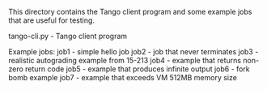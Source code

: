 This directory contains the Tango client program and some example jobs
that are useful for testing.

tango-cli.py - Tango client program

Example jobs:
job1 	  - simple hello job
job2 	  - job that never terminates
job3 	  - realistic autograding example from 15-213
job4 	  - example that returns non-zero return code
job5 	  - example that produces infinite output
job6	  - fork bomb example
job7      - example that exceeds VM 512MB memory size 



